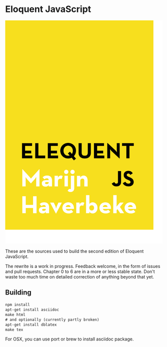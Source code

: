 # Eloquent JavaScript

![Book Cover](/img/cover.svg)

These are the sources used to build the second edition of Eloquent
JavaScript.

The rewrite is a work in progress. Feedback welcome, in the form of
issues and pull requests. Chapter 0 to 6 are in a more or less stable
state. Don't waste too much time on detailed correction of anything
beyond that yet.

## Building

    npm install
    apt-get install asciidoc
    make html
    # and optionally (currently partly broken)
    apt-get install dblatex
    make tex

For OSX, you can use port or brew to install asciidoc package.
